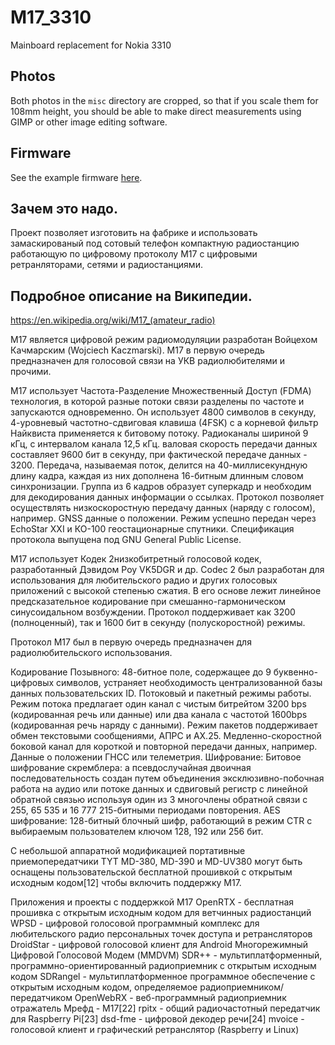 # M17_3310
Mainboard replacement for Nokia 3310

## Photos
Both photos in the `misc` directory are cropped, so that if you scale them for 108mm height, you should be able to make direct measurements using GIMP or other image editing software.

## Firmware
See the example firmware [here](https://github.com/M17-Project/M17_3310-fw).

## Зачем это надо.
Проект позволяет изготовить на фабрике и использовать замаскированый под сотовый телефон компактную радиостанцию работающую по цифровому протоколу М17 с цифровыми ретранляторами, сетями и радиостанциями.  

## Подробное описание на Википедии. 
https://en.wikipedia.org/wiki/M17_(amateur_radio) 

М17 является цифровой режим радиомодуляции разработан Войцехом Качмарским (Wojciech Kaczmarski). M17 в первую очередь предназначен для голосовой связи на УКВ радиолюбителями и прочими.

M17 использует Частота-Разделение Множественный Доступ (FDMA) технология, в которой разные потоки связи разделены по частоте и запускаются одновременно. Он использует 4800 символов в секунду, 4-уровневый частотно-сдвиговая клавиша (4FSK) с а корневой фильтр Найквиста применяется к битовому потоку. Радиоканалы шириной 9 кГц, с интервалом канала 12,5 кГц. валовая скорость передачи данных составляет 9600 бит в секунду, при фактической передаче данных - 3200. Передача, называемая поток, делится на 40-миллисекундную длину кадра, каждая из них дополнена 16-битным длинным словом синхронизации. Группа из 6 кадров образует суперкадр и необходим для декодирования данных информации о ссылках. Протокол позволяет осуществлять низкоскоростную передачу данных (наряду с голосом), например. GNSS данные о положении. Режим успешно передан через EchoStar XXI  и КО-100 геостационарные спутники. Спецификация протокола выпущена под GNU General Public License.

M17 использует Кодек 2низкобитретный голосовой кодек, разработанный Дэвидом Роу VK5DGR и др. Codec 2 был разработан для использования для любительского радио и других голосовых приложений с высокой степенью сжатия. В его основе лежит линейное предсказательное кодирование при смешанно-гармоническом синусоидальном возбуждении. Протокол поддерживает как 3200 (полноценный), так и 1600 бит в секунду (полускоростной) режимы.

Протокол M17 был в первую очередь предназначен для радиолюбительского использования.

  Кодирование Позывного: 48-битное поле, содержащее до 9 буквенно-цифровых символов, устраняет необходимость централизованной базы данных пользовательских ID.
Потоковый и пакетный режимы работы.
Режим потока предлагает один канал с чистым битрейтом 3200 bps (кодированная речь или данные) или два канала с частотой 1600bps (кодированная речь наряду с данными).
Режим пакетов поддерживает обмен текстовыми сообщениями, АПРС и AX.25.
Медленно-скоростной боковой канал для короткой и повторной передачи данных, например. Данные о положении ГНСС или телеметрия.
Шифрование:
Битовое шифрование скремблера: а псевдослучайная двоичная последовательность создан путем объединения эксклюзивно-побочная работа на аудио или потоке данных и сдвиговый регистр с линейной обратной связью используя один из 3 многочлены обратной связи с 255, 65 535 и 16 777 215-битными периодами повторения.
AES шифрование: 128-битный блочный шифр, работающий в режим CTR с выбираемым пользователем ключом 128, 192 или 256 бит.


С небольшой аппаратной модификацией портативные приемопередатчики TYT MD-380, MD-390 и MD-UV380 могут быть оснащены пользовательской бесплатной прошивкой с открытым исходным кодом[12] чтобы включить поддержку M17.

Приложения и проекты с поддержкой M17
OpenRTX - бесплатная прошивка с открытым исходным кодом для ветчинных радиостанций
WPSD - цифровой голосовой программный комплекс для любительского радио персональных точек доступа и ретрансляторов
DroidStar - цифровой голосовой клиент для Android
Многорежимный Цифровой Голосовой Модем (MMDVM)
SDR++ - мультиплатформенный, программно-ориентированный радиоприемник с открытым исходным кодом
SDRangel - мультиплатформенное программное обеспечение с открытым исходным кодом, определяемое радиоприемником/передатчиком
OpenWebRX - веб-программный радиоприемник
отражатель Мрефд - М17[22]
rpitx - общий радиочастотный передатчик для Raspberry Pi[23]
dsd-fme - цифровой декодер речи[24]
mvoice - голосовой клиент и графический ретранслятор (Raspberry и Linux)
